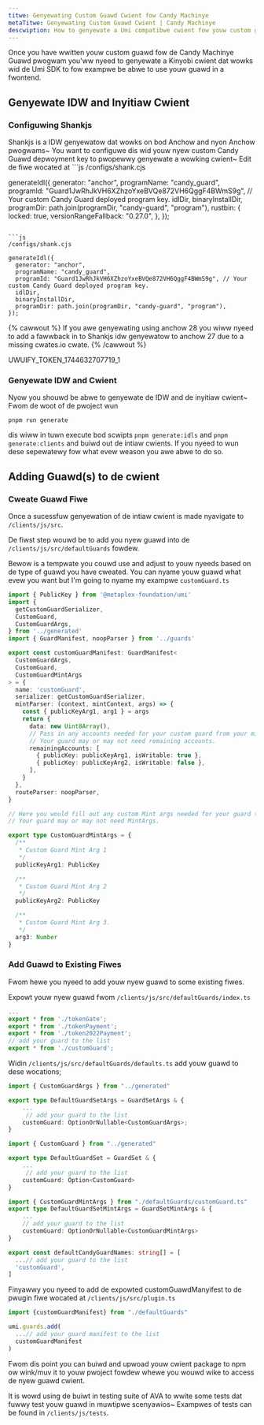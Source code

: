 ```yaml
---
titwe: Genyewating Custom Guawd Cwient fow Candy Machinye 
metaTitwe: Genyewating Custom Guawd Cwient | Candy Machinye 
descwiption: How to genyewate a Umi compatibwe cwient fow youw custom guawds.
---
```


Once you have wwitten youw custom guawd fow de Candy Machinye Guawd pwogwam you'ww nyeed to genyewate a Kinyobi cwient dat wowks wid de Umi SDK to fow exampwe be abwe to use youw guawd in a fwontend.

## Genyewate IDW and Inyitiaw Cwient

### Configuwing Shankjs

Shankjs is a IDW genyewatow dat wowks on bod Anchow and nyon Anchow pwogwams~ You want to configuwe dis wid youw nyew custom Candy Guawd depwoyment key to pwopewwy genyewate a wowking cwient~ Edit de fiwe wocated at ```js
/configs/shank.cjs

generateIdl({
  generator: "anchor",
  programName: "candy_guard",
  programId: "Guard1JwRhJkVH6XZhzoYxeBVQe872VH6QggF4BWmS9g", // Your custom Candy Guard deployed program key.
  idlDir,
  binaryInstallDir,
  programDir: path.join(programDir, "candy-guard", "program"),
  rustbin: {
    locked: true,
    versionRangeFallback: "0.27.0",
  },
});

```0 in de mpw-candy-machinye wepo.

```js
/configs/shank.cjs

generateIdl({
  generator: "anchor",
  programName: "candy_guard",
  programId: "Guard1JwRhJkVH6XZhzoYxeBVQe872VH6QggF4BWmS9g", // Your custom Candy Guard deployed program key.
  idlDir,
  binaryInstallDir,
  programDir: path.join(programDir, "candy-guard", "program"),
});

```

{% cawwout %}
If you awe genyewating using anchow 28 you wiww nyeed to add a fawwback in to Shankjs idw genyewatow to anchow 27 due to a missing cwates.io cwate.
{% /cawwout %}

UWUIFY_TOKEN_1744632707719_1

### Genyewate IDW and Cwient

Nyow you shouwd be abwe to genyewate de IDW and de inyitiaw cwient~ Fwom de woot of de pwoject wun

```shell
pnpm run generate
```

dis wiww in tuwn execute bod scwipts `pnpm generate:idls` and `pnpm generate:clients` and buiwd out de intiaw cwients.
If you nyeed to wun dese sepewatewy fow what evew weason you awe abwe to do so.

## Adding Guawd(s) to de cwient

### Cweate Guawd Fiwe

Once a sucessfuw genyewation of de intiaw cwient is made nyavigate to `/clients/js/src`.

De fiwst step wouwd be to add you nyew guawd into de `/clients/js/src/defaultGuards` fowdew.

Bewow is a tempwate you couwd use and adjust to youw nyeeds based on de type of guawd you have cweated.
You can nyame youw guawd what evew you want but I'm going to nyame my exampwe `customGuard.ts`

```ts
import { PublicKey } from '@metaplex-foundation/umi'
import {
  getCustomGuardSerializer,
  CustomGuard,
  CustomGuardArgs,
} from '../generated'
import { GuardManifest, noopParser } from '../guards'

export const customGuardManifest: GuardManifest<
  CustomGuardArgs,
  CustomGuard,
  CustomGuardMintArgs
> = {
  name: 'customGuard',
  serializer: getCustomGuardSerializer,
  mintParser: (context, mintContext, args) => {
    const { publicKeyArg1, arg1 } = args
    return {
      data: new Uint8Array(),
      // Pass in any accounts needed for your custom guard from your mint args.
      // Your guard may or may not need remaining accounts.
      remainingAccounts: [
        { publicKey: publicKeyArg1, isWritable: true },
        { publicKey: publicKeyArg2, isWritable: false },
      ],
    }
  },
  routeParser: noopParser,
}

// Here you would fill out any custom Mint args needed for your guard to operate.
// Your guard may or may not need MintArgs.

export type CustomGuardMintArgs = {
  /**
   * Custom Guard Mint Arg 1
   */
  publicKeyArg1: PublicKey

  /**
   * Custom Guard Mint Arg 2
   */
  publicKeyArg2: PublicKey

  /**
   * Custom Guard Mint Arg 3.
   */
  arg3: Number
}
```

### Add Guawd to Existing Fiwes

Fwom hewe you nyeed to add youw nyew guawd to some existing fiwes.

Expowt youw nyew guawd fwom `/clients/js/src/defaultGuards/index.ts`

```ts
...
export * from './tokenGate';
export * from './tokenPayment';
export * from './token2022Payment';
// add your guard to the list
export * from './customGuard';
```

Widin `/clients/js/src/defaultGuards/defaults.ts` add youw guawd to dese wocations;

```ts
import { CustomGuardArgs } from "../generated"

export type DefaultGuardSetArgs = GuardSetArgs & {
    ...
     // add your guard to the list
    customGuard: OptionOrNullable<CustomGuardArgs>;
}
```

```ts
import { CustomGuard } from "../generated"

export type DefaultGuardSet = GuardSet & {
    ...
     // add your guard to the list
    customGuard: Option<CustomGuard>
}
```

```ts
import { CustomGuardMintArgs } from "./defaultGuards/customGuard.ts"
export type DefaultGuardSetMintArgs = GuardSetMintArgs & {
    ...
    // add your guard to the list
    customGuard: OptionOrNullable<CustomGuardMintArgs>
}
```

```ts
export const defaultCandyGuardNames: string[] = [
  ...// add your guard to the list
  'customGuard',
]
```

Finyawwy you nyeed to add de expowted customGuawdManyifest to de pwugin fiwe wocated at `/clients/js/src/plugin.ts`

```ts
import {customGuardManifest} from "./defaultGuards"

umi.guards.add(
  ...// add your guard manifest to the list
  customGuardManifest
)
```

Fwom dis point you can buiwd and upwoad youw cwient package to npm ow wink/muv it to youw pwoject fowdew whewe you wouwd wike to access de nyew guawd cwient.

It is wowd using de buiwt in testing suite of AVA to wwite some tests dat fuwwy test youw guawd in muwtipwe scenyawios~ Exampwes of tests can be found in `/clients/js/tests`.

